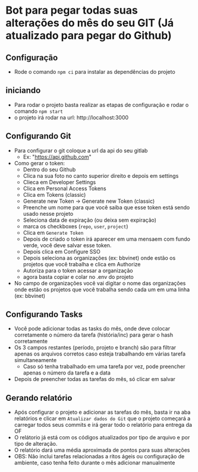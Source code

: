 # Bot para pegar todas suas alterações do mês do seu GIT (Já atualizado para pegar do Github)

## Configuração
- Rode o comando `npm ci` para instalar as dependências do projeto

## iniciando
- Para rodar o projeto basta realizar as etapas de configuração e rodar o comando `npm start`
- o projeto irá rodar na url: http://localhost:3000

## Configurando Git
- Para configurar o git coloque a url da api do seu gitlab
  - Ex: "https://api.github.com"
- Como gerar o token:
  - Dentro do seu Github
  - Clica na sua foto no canto superior direito e depois em settings
  - Clieca em Developer Settings
  - Clica em Personal Access Tokens
  - Clica em Tokens (classic)
  - Generate new Token -> Generate new Token (classic)
  - Preenche um nome para que você saiba que esse token está sendo usado nesse projeto
  - Seleciona data de expiração (ou deixa sem expiração)
  - marca os checkboxes (`repo`, `user`, `project`) 
  - Clica em `Generate Token`
  - Depois de criado o token irá aparecer em uma mensaem com fundo verde, você deve salvar esse token.
  - Depois clica em Configure SSO
  - Depois seleciona as organizações (ex: bbvinet) onde estão os projetos que você trabalha e clica em Authorize
  - Autoriza para o token acessar a organização
  - agora basta copiar e colar no .env do projeto
- No campo de organizações você vai digitar o nome das organizações onde estão os projetos que você trabalha sendo cada um em uma linha (ex: bbvinet)

## Configurando Tasks
- Você pode adicionar todas as tasks do mês, onde deve colocar corretamente o número da tarefa (história/inc) para gerar o hash corretamente
- Os 3 campos restantes (período, projeto e branch) são para filtrar apenas os arquivos corretos caso esteja trabalhando em várias tarefa simultaneamente
  - Caso só tenha trabalhado em uma tarefa por vez, pode preencher apenas o número da tarefa e a data
- Depois de preencher todas as tarefas do mês, só clicar em salvar

## Gerando relatório
- Após configurar o projeto e adicionar as tarefas do mês, basta ir na aba relatórios e clicar em `Atualizar dados do Git` que o projeto começará a carregar todos seus commits e irá gerar todo o relatório para entrega da OF
- O relátorio já está com os códigos atualizados por tipo de arquivo e por tipo de alteração.
- O relatório dará uma média aproximada de pontos para suas alterações
- OBS: Não inclui tarefas relacionadas a ritos ágeis ou configuração de ambiente, caso tenha feito durante o mês adicionar manualmente
